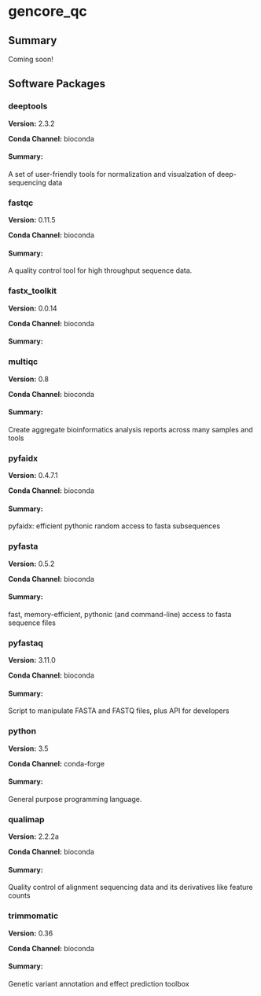 # gencore_qc
## Summary

Coming soon!

## Software Packages

### deeptools
**Version:** 2.3.2

**Conda Channel:** bioconda

#### Summary:
A set of user-friendly tools for normalization and visualzation of deep-sequencing data



### fastqc
**Version:** 0.11.5

**Conda Channel:** bioconda

#### Summary:
A quality control tool for high throughput sequence data.



### fastx_toolkit
**Version:** 0.0.14

**Conda Channel:** bioconda

#### Summary:




### multiqc
**Version:** 0.8

**Conda Channel:** bioconda

#### Summary:
Create aggregate bioinformatics analysis reports across many samples and tools



### pyfaidx
**Version:** 0.4.7.1

**Conda Channel:** bioconda

#### Summary:
pyfaidx: efficient pythonic random access to fasta subsequences



### pyfasta
**Version:** 0.5.2

**Conda Channel:** bioconda

#### Summary:
fast, memory-efficient, pythonic (and command-line) access to fasta sequence files



### pyfastaq
**Version:** 3.11.0

**Conda Channel:** bioconda

#### Summary:
Script to manipulate FASTA and FASTQ files, plus API for developers



### python
**Version:** 3.5

**Conda Channel:** conda-forge

#### Summary:
General purpose programming language.



### qualimap
**Version:** 2.2.2a

**Conda Channel:** bioconda

#### Summary:
Quality control of alignment sequencing data and its derivatives like feature counts



### trimmomatic
**Version:** 0.36

**Conda Channel:** bioconda

#### Summary:
Genetic variant annotation and effect prediction toolbox



